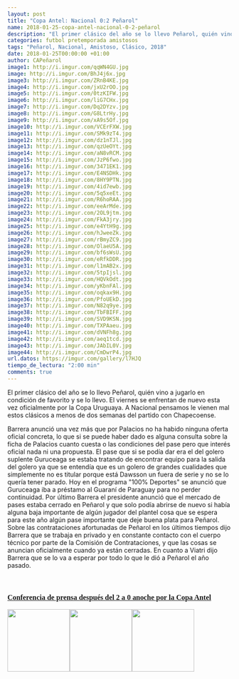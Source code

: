 ```yaml
---
layout: post
title: "Copa Antel: Nacional 0:2 Peñarol"
name: 2018-01-25-copa-antel-nacional-0-2-peñarol
description: "El primer clásico del año se lo llevo Peñarol, quién vino a jugarlo en condición de favorito y se lo llevo. El viernes se enfrentan de nuevo esta vez oficialmente por la Copa Uruguaya. A Nacional pensamos le vienen mal estos clásicos a menos de dos semanas del partido con Chapecoense."
categories: futbol pretemporada amistosos
tags: "Peñarol, Nacional, Amistoso, Clásico, 2018"
date: 2018-01-25T00:00:00 +01:00
author: CAPeñarol
image1: http://i.imgur.com/qqWN4GU.jpg
image: http://i.imgur.com/BhJ4j6x.jpg
image3: http://i.imgur.com/ZRnB4KE.jpg
image4: http://i.imgur.com/jxU2rOO.jpg
image5: http://i.imgur.com/0tzKIFW.jpg
image6: http://i.imgur.com/liG7CHx.jpg
image7: http://i.imgur.com/Dq2DYzv.jpg
image8: http://i.imgur.com/G8LtrHy.jpg
image9: http://i.imgur.com/xA9s5Of.jpg
image10: http://i.imgur.com/VCErFXW.jpg
image11: http://i.imgur.com/SMk9zT4.jpg
image12: http://i.imgur.com/dz1nTJl.jpg
image13: http://i.imgur.com/qzUeOYt.jpg
image14: http://i.imgur.com/aN8vRCM.jpg
image15: http://i.imgur.com/JzP6fwo.jpg
image16: http://i.imgur.com/3471EK1.jpg
image17: http://i.imgur.com/E4NSDHk.jpg
image18: http://i.imgur.com/8HY9PTN.jpg
image19: http://i.imgur.com/4id7ewb.jpg
image20: http://i.imgur.com/5q5xeEt.jpg
image21: http://i.imgur.com/R6hoRAA.jpg
image22: http://i.imgur.com/eeArMde.jpg
image23: http://i.imgur.com/2OL9jtm.jpg
image24: http://i.imgur.com/FkA3jry.jpg
image25: http://i.imgur.com/e4YtH9g.jpg
image26: http://i.imgur.com/hJweeZk.jpg
image27: http://i.imgur.com/rBmyZC9.jpg
image28: http://i.imgur.com/OlaeU5A.jpg
image29: http://i.imgur.com/bf6sWsU.jpg
image30: http://i.imgur.com/eRfkDDR.jpg
image31: http://i.imgur.com/l1mAB2x.jpg
image32: http://i.imgur.com/5tpIjsl.jpg
image33: http://i.imgur.com/HQVkOdt.jpg
image34: http://i.imgur.com/yKbnFAl.jpg
image35: http://i.imgur.com/oqkax9H.jpg
image36: http://i.imgur.com/PfoUEkD.jpg
image37: http://i.imgur.com/N82q9ye.jpg
image38: http://i.imgur.com/TbFBIFF.jpg
image39: http://i.imgur.com/SVD9KSN.jpg
image40: http://i.imgur.com/TXPAaeu.jpg
image41: http://i.imgur.com/dVNFh8g.jpg
image42: http://i.imgur.com/aeq1tcd.jpg
image43: http://i.imgur.com/JAbIL0V.jpg
image44: http://i.imgur.com/CmDwrP4.jpg
url.datos: https://imgur.com/gallery/l7HJQ
tiempo_de_lectura: "2:00 min"
comments: true
---
```


El primer clásico del año se lo llevo Peñarol, quién vino a jugarlo en condición de favorito y se lo llevo. El viernes se enfrentan de nuevo esta vez oficialmente por la Copa Uruguaya. A Nacional pensamos le vienen mal estos clásicos a menos de dos semanas del partido con Chapecoense.

<!--<div id="myCarousel" class="carousel slide" data-ride="carousel">
        <ol class="carousel-indicators">
          <li data-target="#myCarousel" data-slide-to="0" class="active"></li>
          <li data-target="#myCarousel" data-slide-to="1"></li>
          <li data-target="#myCarousel" data-slide-to="2"></li>
		  <li data-target="#myCarousel" data-slide-to="3"></li>
		  <li data-target="#myCarousel" data-slide-to="4"></li>
		  <li data-target="#myCarousel" data-slide-to="5"></li>
		  <li data-target="#myCarousel" data-slide-to="6"></li>
		  <li data-target="#myCarousel" data-slide-to="7"></li>
		  <li data-target="#myCarousel" data-slide-to="8"></li>
		  <li data-target="#myCarousel" data-slide-to="9"></li>
		  <li data-target="#myCarousel" data-slide-to="10"></li>
		  <li data-target="#myCarousel" data-slide-to="11"></li>
		  <li data-target="#myCarousel" data-slide-to="12"></li>
		  <li data-target="#myCarousel" data-slide-to="13"></li>
		  <li data-target="#myCarousel" data-slide-to="14"></li>
		  <li data-target="#myCarousel" data-slide-to="15"></li>
		  <li data-target="#myCarousel" data-slide-to="16"></li>
		  <li data-target="#myCarousel" data-slide-to="17"></li>
		  <li data-target="#myCarousel" data-slide-to="18"></li>
		  <li data-target="#myCarousel" data-slide-to="19"></li>
		  <li data-target="#myCarousel" data-slide-to="20"></li>
		  <li data-target="#myCarousel" data-slide-to="21"></li>
		  <li data-target="#myCarousel" data-slide-to="22"></li>
		  <li data-target="#myCarousel" data-slide-to="23"></li>
		  <li data-target="#myCarousel" data-slide-to="24"></li>
		  <li data-target="#myCarousel" data-slide-to="25"></li>
		  <li data-target="#myCarousel" data-slide-to="26"></li>
		  <li data-target="#myCarousel" data-slide-to="27"></li>
		  <li data-target="#myCarousel" data-slide-to="28"></li>
		  <li data-target="#myCarousel" data-slide-to="29"></li>
		  <li data-target="#myCarousel" data-slide-to="30"></li>
		  <li data-target="#myCarousel" data-slide-to="31"></li>
		  <li data-target="#myCarousel" data-slide-to="32"></li>
		  <li data-target="#myCarousel" data-slide-to="33"></li>
		  <li data-target="#myCarousel" data-slide-to="34"></li>
		  <li data-target="#myCarousel" data-slide-to="35"></li>
		  <li data-target="#myCarousel" data-slide-to="36"></li>
		  <li data-target="#myCarousel" data-slide-to="37"></li>
		  <li data-target="#myCarousel" data-slide-to="38"></li>
		  <li data-target="#myCarousel" data-slide-to="39"></li>
		  <li data-target="#myCarousel" data-slide-to="40"></li>
		  <li data-target="#myCarousel" data-slide-to="41"></li>
		  <li data-target="#myCarousel" data-slide-to="42"></li>
		  <li data-target="#myCarousel" data-slide-to="43"></li>
		  <li data-target="#myCarousel" data-slide-to="44"></li>
		  <li data-target="#myCarousel" data-slide-to="45"></li>
        </ol>
        <div class="carousel-inner">
          <div class="carousel-item active">
            <img class="first-slide" src="http://i.imgur.com/qqWN4GU.jpg" alt="First slide">
          </div>
          <div class="carousel-item">
            <img class="second-slide" src="http://i.imgur.com/BhJ4j6x.jpg" alt="Primer Diabilden">
          </div>
          <div class="carousel-item">
            <img class="third-slide" src="http://i.imgur.com/ZRnB4KE.jpg" alt="Segundo Diabilden">
          </div>
		  <div class="carousel-item">
            <img class="cuarto-slide" src="http://i.imgur.com/jxU2rOO.jpg" alt="Tercer Diabilden">
          </div>
		  <div class="carousel-item">
            <img class="quinto-slide" src="http://i.imgur.com/0tzKIFW.jpg" alt="Cuarto Diabilden">
          </div>
		  <div class="carousel-item">
            <img class="sexto-slide" src="http://i.imgur.com/liG7CHx.jpg" alt="Quinto Diabilden">
          </div>
		  <div class="carousel-item">
            <img class="septimo-slide" src="http://i.imgur.com/Dq2DYzv.jpg" alt="Sexto Diabilden">
          </div>
		  <div class="carousel-item">
            <img class="octavo-slide" src="http://i.imgur.com/G8LtrHy.jpg" alt="Septimo Diabilden">
          </div>
		  <div class="carousel-item">
            <img class="noveno-slide" src="http://i.imgur.com/xA9s5Of.jpg" alt="Octavo Diabilden">
          </div>
		  <div class="carousel-item">
            <img class="decimo-slide" src="http://i.imgur.com/VCErFXW.jpg" alt="Noveno Diabilden">
          </div>
		  <div class="carousel-item">
            <img class="decimoprimero-slide" src="http://i.imgur.com/SMk9zT4.jpg" alt="Noveno Diabilden">
          </div>
		  <div class="carousel-item">
            <img class="decimosegundo-slide" src="http://i.imgur.com/dz1nTJl.jpg" alt="Noveno Diabilden">
          </div>
		  <div class="carousel-item">
            <img class="decimotercero-slide" src="http://i.imgur.com/qzUeOYt.jpg" alt="Noveno Diabilden">
          </div>
		  <div class="carousel-item">
            <img class="decimocuarto-slide" src="http://i.imgur.com/aN8vRCM.jpg" alt="Noveno Diabilden">
          </div>
		  <div class="carousel-item">
            <img class="decimoquinto-slide" src="http://i.imgur.com/JzP6fwo.jpg" alt="Noveno Diabilden">
          </div>
		  <div class="carousel-item">
            <img class="decimosexto-slide" src="http://i.imgur.com/3471EK1.jpg" alt="Noveno Diabilden">
          </div>
		  <div class="carousel-item">
            <img class="decimoseptimo-slide" src="http://i.imgur.com/E4NSDHk.jpg" alt="Noveno Diabilden">
          </div>
		  <div class="carousel-item">
            <img class="decimooctavo-slide" src="http://i.imgur.com/8HY9PTN.jpg" alt="Noveno Diabilden">
          </div>
		  <div class="carousel-item">
            <img class="decimonoveno-slide" src="http://i.imgur.com/4id7ewb.jpg" alt="Noveno Diabilden">
          </div>
		  <div class="carousel-item">
            <img class="vigesimo-slide" src="http://i.imgur.com/5q5xeEt.jpg" alt="Noveno Diabilden">
          </div>
		  <div class="carousel-item">
            <img class="vigesimoprimero-slide" src="http://i.imgur.com/R6hoRAA.jpg" alt="Noveno Diabilden">
          </div>
		  <div class="carousel-item">
            <img class="vigesimosegundo-slide" src="http://i.imgur.com/eeArMde.jpg" alt="Noveno Diabilden">
          </div>
		  <div class="carousel-item">
            <img class="vigesimotercero-slide" src="http://i.imgur.com/2OL9jtm.jpg" alt="Noveno Diabilden">
          </div>
		  <div class="carousel-item">
            <img class="vigesimocuarto-slide" src="http://i.imgur.com/FkA3jry.jpg" alt="Noveno Diabilden">
          </div>
		  <div class="carousel-item">
            <img class="vigesimoquinto-slide" src="http://i.imgur.com/e4YtH9g.jpg" alt="Noveno Diabilden">
          </div>
		  <div class="carousel-item">
            <img class="vigesimosexto-slide" src="http://i.imgur.com/hJweeZk.jpg" alt="Noveno Diabilden">
          </div>
		  <div class="carousel-item">
            <img class="vigesimoseptimo-slide" src="http://i.imgur.com/rBmyZC9.jpg" alt="Noveno Diabilden">
          </div>
		  <div class="carousel-item">
            <img class="vigesimooctavo-slide" src="http://i.imgur.com/OlaeU5A.jpg" alt="Noveno Diabilden">
          </div>
		  <div class="carousel-item">
            <img class="vigesimonoveno-slide" src="http://i.imgur.com/bf6sWsU.jpg" alt="Noveno Diabilden">
          </div>
		  <div class="carousel-item">
            <img class="trigesimo-slide" src="http://i.imgur.com/eRfkDDR.jpg" alt="Noveno Diabilden">
          </div>
		  <div class="carousel-item">
            <img class="trigesimoprimero-slide" src="http://i.imgur.com/l1mAB2x.jpg" alt="Noveno Diabilden">
          </div>
		  <div class="carousel-item">
            <img class="trigesimosegundo-slide" src="http://i.imgur.com/5tpIjsl.jpg" alt="Noveno Diabilden">
          </div>
		  <div class="carousel-item">
            <img class="trigesimotercero-slide" src="http://i.imgur.com/HQVkOdt.jpg" alt="Noveno Diabilden">
          </div>
		  <div class="carousel-item">
            <img class="trigesimocuarto-slide" src="http://i.imgur.com/yKbnFAl.jpg" alt="Noveno Diabilden">
          </div>
		  <div class="carousel-item">
            <img class="trigesimoquinto-slide" src="http://i.imgur.com/oqkax9H.jpg" alt="Noveno Diabilden">
          </div>
		  <div class="carousel-item">
            <img class="trigesimosexto-slide" src="http://i.imgur.com/PfoUEkD.jpg" alt="Noveno Diabilden">
          </div>
		  <div class="carousel-item">
            <img class="trigesimoseptimo-slide" src="http://i.imgur.com/N82q9ye.jpg" alt="Noveno Diabilden">
          </div>
		  <div class="carousel-item">
            <img class="trigesimooctavo-slide" src="http://i.imgur.com/TbFBIFF.jpg" alt="Noveno Diabilden">
          </div>
		  <div class="carousel-item">
            <img class="trigesimonoveno-slide" src="http://i.imgur.com/SVD9KSN.jpg" alt="Noveno Diabilden">
          </div>
		  <div class="carousel-item">
            <img class="cuadragesimo-slide" src="http://i.imgur.com/TXPAaeu.jpg" alt="Noveno Diabilden">
          </div>
		  <div class="carousel-item">
            <img class="cuadragesimoprimero-slide" src="http://i.imgur.com/dVNFh8g.jpg" alt="Noveno Diabilden">
          </div>
		  <div class="carousel-item">
            <img class="cuadragesimosegundo-slide" src="http://i.imgur.com/aeq1tcd.jpg" alt="Noveno Diabilden">
          </div>
		  <div class="carousel-item">
            <img class="cuadragesimotercero-slide" src="http://i.imgur.com/JAbIL0V.jpg" alt="Noveno Diabilden">
          </div>
		  <div class="carousel-item">
            <img class="cuadragesimocuarto-slide" src="http://i.imgur.com/CmDwrP4.jpg" alt="Noveno Diabilden">
          </div>
		  <div class="carousel-item">
            <img class="cuadragesimoquinto-slide" src="http://i.imgur.com/83v4kMG.jpg" alt="Noveno Diabilden">
          </div>
		  
        </div>
        <a class="carousel-control-prev" href="#myCarousel" role="button" data-slide="prev">
          <span class="carousel-control-prev-icon" aria-hidden="true"></span>
          <span class="sr-only">Previous</span>
        </a>
        <a class="carousel-control-next" href="#myCarousel" role="button" data-slide="next">
          <span class="carousel-control-next-icon" aria-hidden="true"></span>
          <span class="sr-only">Next</span>
        </a>
	</div>-->
Barrera anunció una vez más que por Palacios no ha habido ninguna oferta oficial concreta, lo que si se puede haber dado es alguna consulta sobre la ficha de Palacios cuanto cuesta o las condiciones del pase pero que interés oficial nada ni una propuesta. El pase que si se podía dar era el del golero suplente Guruceaga se estaba tratando de encontrar equipo para la salida del golero ya que se entendía que es un golero de grandes cualidades que simplemente no es titular porque está Dawsson un fuera de serie y no se lo quería tener parado. Hoy en el programa "100% Deportes" se anunció que Guruceaga iba a préstamo al Guaraní de Paraguay para no perder continuidad. Por último Barrera el presidente anunció que el mercado de pases estaba cerrado en Peñarol y que solo podía abrirse de nuevo si había alguna baja importante de algún jugador del plantel cosa que se espera para este año algún pase importante que deje buena plata para Peñarol. Sobre las contrataciones afortunadas de Peñarol en los últimos tiempos dijo Barrera que se trabaja en privado y en constante contacto con el cuerpo técnico por parte de la Comisión de Contrataciones, y que las cosas se anuncian oficialmente cuando ya están cerradas. En cuanto a Viatri dijo Barrera que se lo va a esperar por todo lo que le dió a Peñarol el año pasado.

<br>

<h3 style="font-family:fantasy;font-weight:900;"><a href="{{ site.url }}/conferencia">Conferencia de prensa después del 2 a 0 anoche por la Copa Antel</a></h3>

<a href="{{ site.url }}/conferencia/"><img src="{{ site.url }}/images/conferencia3.jpg" width="140px"><img src="{{ site.url }}/images/conferencia2.jpg" width="140px"><img src="{{ site.url }}/images/conferencia1.jpg" width="140px"></a>
<br>
